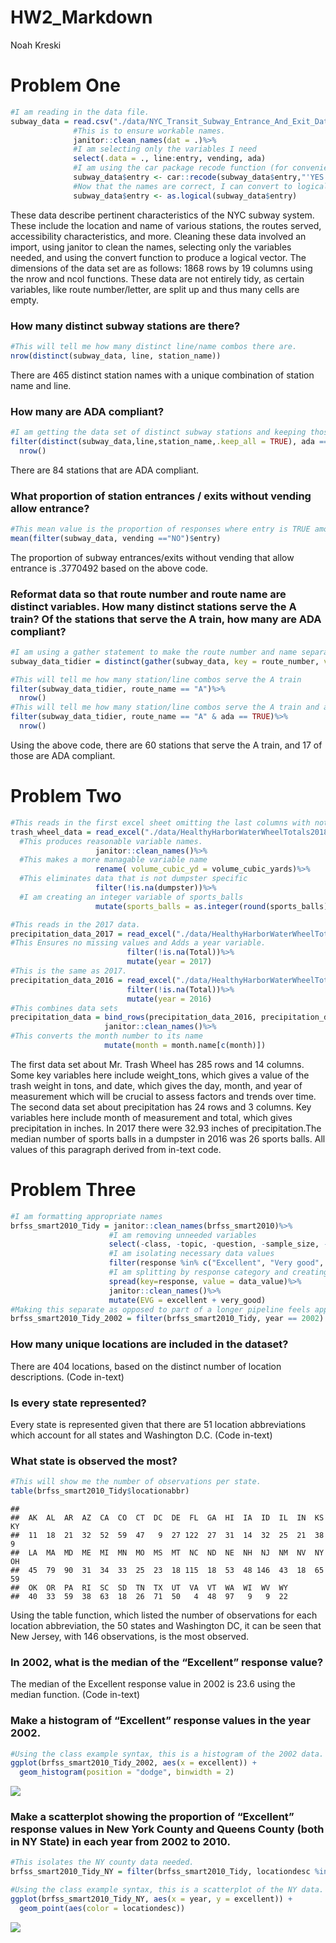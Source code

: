 HW2\_Markdown
================
Noah Kreski

Problem One
===========

``` r
#I am reading in the data file.
subway_data = read.csv("./data/NYC_Transit_Subway_Entrance_And_Exit_Data.csv")%>%
              #This is to ensure workable names.
              janitor::clean_names(dat = .)%>%
              #I am selecting only the variables I need
              select(.data = ., line:entry, vending, ada)
              #I am using the car package recode function (for convenience) to recode the names of yes and no in the entry column.
              subway_data$entry <- car::recode(subway_data$entry,"'YES' = TRUE;'NO'=FALSE")
              #Now that the names are correct, I can convert to logical
              subway_data$entry <- as.logical(subway_data$entry)
```

These data describe pertinent characteristics of the NYC subway system. These include the location and name of various stations, the routes served, accessibility characteristics, and more. Cleaning these data involved an import, using janitor to clean the names, selecting only the variables needed, and using the convert function to produce a logical vector. The dimensions of the data set are as follows: 1868 rows by 19 columns using the nrow and ncol functions. These data are not entirely tidy, as certain variables, like route number/letter, are split up and thus many cells are empty.

### How many distinct subway stations are there?

``` r
#This will tell me how many distinct line/name combos there are.
nrow(distinct(subway_data, line, station_name))
```

There are 465 distinct station names with a unique combination of station name and line.

### How many are ADA compliant?

``` r
#I am getting the data set of distinct subway stations and keeping those that are ada-compliant
filter(distinct(subway_data,line,station_name,.keep_all = TRUE), ada == TRUE)%>%
  nrow()
```

There are 84 stations that are ADA compliant.

### What proportion of station entrances / exits without vending allow entrance?

``` r
#This mean value is the proportion of responses where entry is TRUE among the data entries where vending = "NO"
mean(filter(subway_data, vending =="NO")$entry)
```

The proportion of subway entrances/exits without vending that allow entrance is .3770492 based on the above code.

### Reformat data so that route number and route name are distinct variables. How many distinct stations serve the A train? Of the stations that serve the A train, how many are ADA compliant?

``` r
#I am using a gather statement to make the route number and name separate variables, then getting the distinct combinations of line, station, and route name.
subway_data_tidier = distinct(gather(subway_data, key = route_number, value = route_name, route1:route11), line, station_name,  route_name, .keep_all = TRUE)

#This will tell me how many station/line combos serve the A train
filter(subway_data_tidier, route_name == "A")%>%
  nrow()
#This will tell me how many station/line combos serve the A train and are ada-compliant
filter(subway_data_tidier, route_name == "A" & ada == TRUE)%>%
  nrow()
```

Using the above code, there are 60 stations that serve the A train, and 17 of those are ADA compliant.

Problem Two
===========

``` r
#This reads in the first excel sheet omitting the last columns with notes
trash_wheel_data = read_excel("./data/HealthyHarborWaterWheelTotals2018-7-28 (1).xlsx", sheet = 1, range = cell_cols("A:N"), col_names = TRUE)  %>%
  #This produces reasonable variable names.
                   janitor::clean_names()%>%
  #This makes a more managable variable name
                   rename( volume_cubic_yd = volume_cubic_yards)%>%
  #This eliminates data that is not dumpster specific
                   filter(!is.na(dumpster))%>%
  #I am creating an integer variable of sports_balls
                   mutate(sports_balls = as.integer(round(sports_balls)))
```

``` r
#This reads in the 2017 data.
precipitation_data_2017 = read_excel("./data/HealthyHarborWaterWheelTotals2018-7-28 (1).xlsx", sheet = 4, range = "A2:B14", col_names = TRUE)%>%
#This Ensures no missing values and Adds a year variable.
                          filter(!is.na(Total))%>%
                          mutate(year = 2017)
#This is the same as 2017.
precipitation_data_2016 = read_excel("./data/HealthyHarborWaterWheelTotals2018-7-28 (1).xlsx", sheet = 5, range = "A2:B14", col_names = TRUE)%>%
                          filter(!is.na(Total))%>%
                          mutate(year = 2016)
#This combines data sets                        
precipitation_data = bind_rows(precipitation_data_2016, precipitation_data_2017)%>%
                     janitor::clean_names()%>%
#This converts the month number to its name
                     mutate(month = month.name[c(month)])
```

The first data set about Mr. Trash Wheel has 285 rows and 14 columns. Some key variables here include weight\_tons, which gives a value of the trash weight in tons, and date, which gives the day, month, and year of measurement which will be crucial to assess factors and trends over time. The second data set about precipitation has 24 rows and 3 columns. Key variables here include month of measurement and total, which gives precipitation in inches. In 2017 there were 32.93 inches of precipitation.The median number of sports balls in a dumpster in 2016 was 26 sports balls. All values of this paragraph derived from in-text code.

Problem Three
=============

``` r
#I am formatting appropriate names
brfss_smart2010_Tidy = janitor::clean_names(brfss_smart2010)%>%
                      #I am removing unneeded variables
                      select(-class, -topic, -question, -sample_size, -(confidence_limit_low:geo_location))%>%
                      #I am isolating necessary data values
                      filter(response %in% c("Excellent", "Very good", "Good", "Fair", "Poor"))%>%
                      #I am splitting by response category and creating a new variable
                      spread(key=response, value = data_value)%>%
                      janitor::clean_names()%>%
                      mutate(EVG = excellent + very_good)
#Making this separate as opposed to part of a longer pipeline feels appropriate given that it will be used multiple times.
brfss_smart2010_Tidy_2002 = filter(brfss_smart2010_Tidy, year == 2002)
```

### How many unique locations are included in the dataset?

There are 404 locations, based on the distinct number of location descriptions. (Code in-text)

### Is every state represented?

Every state is represented given that there are 51 location abbreviations which account for all states and Washington D.C. (Code in-text)

### What state is observed the most?

``` r
#This will show me the number of observations per state.
table(brfss_smart2010_Tidy$locationabbr)
```

    ## 
    ##  AK  AL  AR  AZ  CA  CO  CT  DC  DE  FL  GA  HI  IA  ID  IL  IN  KS  KY 
    ##  11  18  21  32  52  59  47   9  27 122  27  31  14  32  25  21  38   9 
    ##  LA  MA  MD  ME  MI  MN  MO  MS  MT  NC  ND  NE  NH  NJ  NM  NV  NY  OH 
    ##  45  79  90  31  34  33  25  23  18 115  18  53  48 146  43  18  65  59 
    ##  OK  OR  PA  RI  SC  SD  TN  TX  UT  VA  VT  WA  WI  WV  WY 
    ##  40  33  59  38  63  18  26  71  50   4  48  97   9   9  22

Using the table function, which listed the number of observations for each location abbreviation, the 50 states and Washington DC, it can be seen that New Jersey, with 146 observations, is the most observed.

### In 2002, what is the median of the “Excellent” response value?

The median of the Excellent response value in 2002 is 23.6 using the median function. (Code in-text)

### Make a histogram of “Excellent” response values in the year 2002.

``` r
#Using the class example syntax, this is a histogram of the 2002 data.
ggplot(brfss_smart2010_Tidy_2002, aes(x = excellent)) + 
  geom_histogram(position = "dodge", binwidth = 2)
```

![](HW2_Markdown_files/figure-markdown_github/excellent_historgram-1.png)

### Make a scatterplot showing the proportion of “Excellent” response values in New York County and Queens County (both in NY State) in each year from 2002 to 2010.

``` r
#This isolates the NY county data needed.
brfss_smart2010_Tidy_NY = filter(brfss_smart2010_Tidy, locationdesc %in% c("NY - New York County","NY - Queens County"))
```

``` r
#Using the class example syntax, this is a scatterplot of the NY data.
ggplot(brfss_smart2010_Tidy_NY, aes(x = year, y = excellent)) + 
  geom_point(aes(color = locationdesc))
```

![](HW2_Markdown_files/figure-markdown_github/scatterplot_NY-1.png)
